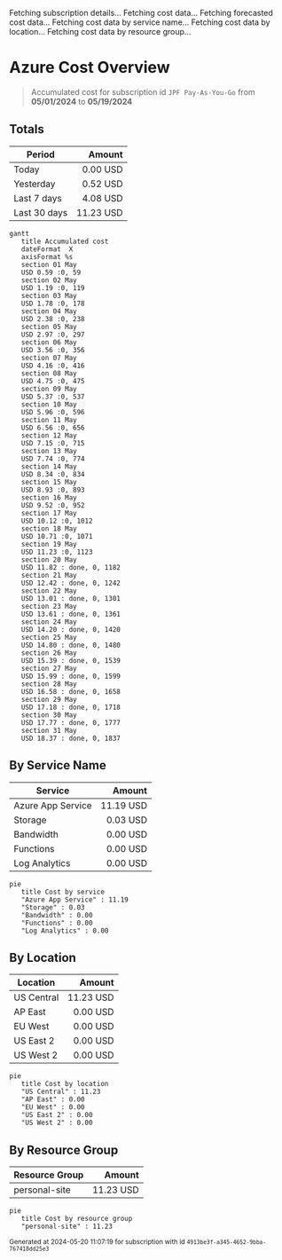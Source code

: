 Fetching subscription details...
Fetching cost data...
Fetching forecasted cost data...
Fetching cost data by service name...
Fetching cost data by location...
Fetching cost data by resource group...
# Azure Cost Overview

> Accumulated cost for subscription id `JPF Pay-As-You-Go` from **05/01/2024** to **05/19/2024**

## Totals

|Period|Amount|
|---|---:|
|Today|0.00 USD|
|Yesterday|0.52 USD|
|Last 7 days|4.08 USD|
|Last 30 days|11.23 USD|

```mermaid
gantt
   title Accumulated cost
   dateFormat  X
   axisFormat %s
   section 01 May
   USD 0.59 :0, 59
   section 02 May
   USD 1.19 :0, 119
   section 03 May
   USD 1.78 :0, 178
   section 04 May
   USD 2.38 :0, 238
   section 05 May
   USD 2.97 :0, 297
   section 06 May
   USD 3.56 :0, 356
   section 07 May
   USD 4.16 :0, 416
   section 08 May
   USD 4.75 :0, 475
   section 09 May
   USD 5.37 :0, 537
   section 10 May
   USD 5.96 :0, 596
   section 11 May
   USD 6.56 :0, 656
   section 12 May
   USD 7.15 :0, 715
   section 13 May
   USD 7.74 :0, 774
   section 14 May
   USD 8.34 :0, 834
   section 15 May
   USD 8.93 :0, 893
   section 16 May
   USD 9.52 :0, 952
   section 17 May
   USD 10.12 :0, 1012
   section 18 May
   USD 10.71 :0, 1071
   section 19 May
   USD 11.23 :0, 1123
   section 20 May
   USD 11.82 : done, 0, 1182
   section 21 May
   USD 12.42 : done, 0, 1242
   section 22 May
   USD 13.01 : done, 0, 1301
   section 23 May
   USD 13.61 : done, 0, 1361
   section 24 May
   USD 14.20 : done, 0, 1420
   section 25 May
   USD 14.80 : done, 0, 1480
   section 26 May
   USD 15.39 : done, 0, 1539
   section 27 May
   USD 15.99 : done, 0, 1599
   section 28 May
   USD 16.58 : done, 0, 1658
   section 29 May
   USD 17.18 : done, 0, 1718
   section 30 May
   USD 17.77 : done, 0, 1777
   section 31 May
   USD 18.37 : done, 0, 1837
```

## By Service Name

|Service|Amount|
|---|---:|
|Azure App Service|11.19 USD|
|Storage|0.03 USD|
|Bandwidth|0.00 USD|
|Functions|0.00 USD|
|Log Analytics|0.00 USD|

```mermaid
pie
   title Cost by service
   "Azure App Service" : 11.19
   "Storage" : 0.03
   "Bandwidth" : 0.00
   "Functions" : 0.00
   "Log Analytics" : 0.00
```

## By Location

|Location|Amount|
|---|---:|
|US Central|11.23 USD|
|AP East|0.00 USD|
|EU West|0.00 USD|
|US East 2|0.00 USD|
|US West 2|0.00 USD|

```mermaid
pie
   title Cost by location
   "US Central" : 11.23
   "AP East" : 0.00
   "EU West" : 0.00
   "US East 2" : 0.00
   "US West 2" : 0.00
```

## By Resource Group

|Resource Group|Amount|
|---|---:|
|personal-site|11.23 USD|

```mermaid
pie
   title Cost by resource group
   "personal-site" : 11.23
```

<sup>Generated at 2024-05-20 11:07:19 for subscription with id `4913be3f-a345-4652-9bba-767418dd25e3`</sup>

